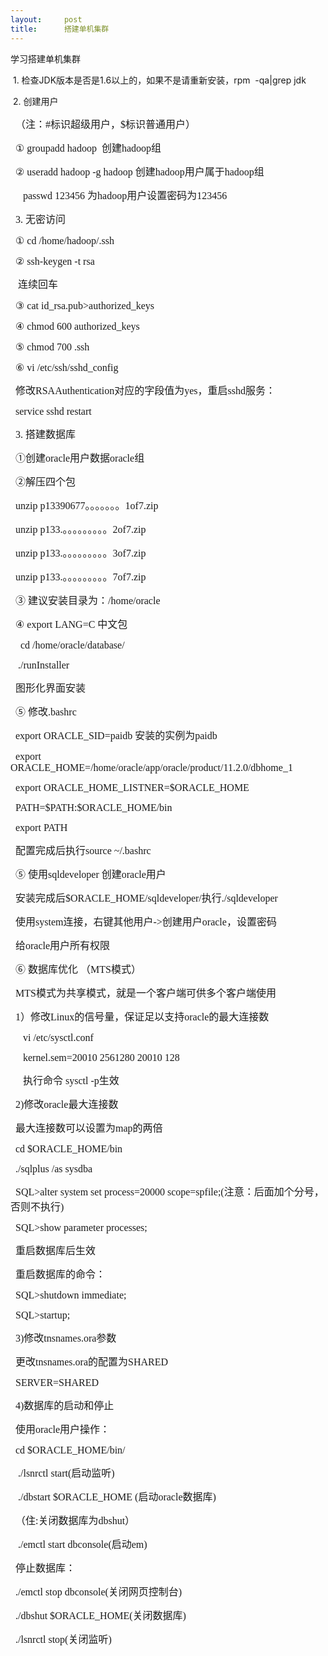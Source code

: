 ```yaml
---
layout:     post
title:      搭建单机集群
---
```

<div id="article_content" class="article_content clearfix csdn-tracking-statistics" data-pid="blog" data-mod="popu_307" data-dsm="post">
								            <link rel="stylesheet" href="https://csdnimg.cn/release/phoenix/template/css/ck_htmledit_views-f76675cdea.css">
						<div class="htmledit_views" id="content_views">
                <div class="iteye-blog-content-contain" style="font-size:14px;">
<p>学习搭建单机集群</p>
<p> 1. 检查JDK版本是否是1.6以上的，如果不是请重新安装，rpm  -qa|grep jdk</p>
<p> 2. 创建用户</p>
<p class="MsoNormal" style="text-indent:6pt;"><span style="font-family:'宋体';font-size:12pt;">（注：<span lang="en-us" xml:lang="en-us">#</span>标识超级用户，<span lang="en-us" xml:lang="en-us">$</span>标识普通用户）</span></p>
<p class="MsoNormal" style="text-indent:6pt;"><span style="font-family:'宋体';font-size:12pt;">① groupadd hadoop  创建hadoop组</span></p>
<p class="MsoNormal" style="text-indent:6pt;"><span style="font-family:'宋体';font-size:12pt;">② useradd hadoop -g hadoop 创建hadoop用户属于hadoop组</span></p>
<p class="MsoNormal" style="text-indent:6pt;"><span style="font-family:'宋体';font-size:12pt;">   passwd 123456 为hadoop用户设置密码为123456</span></p>
<p class="MsoNormal" style="text-indent:6pt;"><span style="font-family:'宋体';font-size:12pt;">3. 无密访问</span></p>
<p class="MsoNormal" style="text-indent:6pt;"><span style="font-family:'宋体';font-size:12pt;">① cd /home/hadoop/.ssh</span></p>
<p class="MsoNormal" style="text-indent:6pt;"><span style="font-family:'宋体';font-size:12pt;">② ssh-keygen -t rsa</span></p>
<p class="MsoNormal" style="text-indent:6pt;"><span style="font-family:'宋体';font-size:12pt;"> 连续回车</span></p>
<p class="MsoNormal" style="text-indent:6pt;"><span style="font-family:'宋体';font-size:12pt;">③ cat id_rsa.pub&gt;authorized_keys</span></p>
<p class="MsoNormal" style="text-indent:6pt;"><span style="font-family:'宋体';font-size:12pt;">④ chmod 600 authorized_keys</span></p>
<p class="MsoNormal" style="text-indent:6pt;"><span style="font-family:'宋体';font-size:12pt;">⑤ chmod 700 .ssh</span></p>
<p class="MsoNormal" style="text-indent:6pt;"><span style="font-family:'宋体';font-size:12pt;">⑥ vi /etc/ssh/sshd_config</span></p>
<p class="MsoNormal" style="text-indent:6pt;"><span style="font-family:'宋体';font-size:12pt;">修改RSAAuthentication对应的字段值为yes，重启sshd服务：</span></p>
<p class="MsoNormal" style="text-indent:6pt;"><span style="font-family:'宋体';font-size:12pt;">service sshd restart</span></p>
<p class="MsoNormal" style="text-indent:6pt;"><span style="font-family:'宋体';font-size:12pt;">3. 搭建数据库</span></p>
<p class="MsoNormal" style="text-indent:6pt;"><span style="font-family:'宋体';font-size:12pt;">①创建oracle用户数据oracle组</span></p>
<p class="MsoNormal" style="text-indent:6pt;"><span style="font-family:'宋体';font-size:12pt;">②解压四个包</span></p>
<p class="MsoNormal" style="text-indent:6pt;"><span style="font-family:'宋体';font-size:12pt;">unzip p13390677。。。。。。。1of7.zip</span></p>
<p class="MsoNormal" style="text-indent:6pt;"><span style="font-family:'宋体';font-size:12pt;">unzip p133.。。。。。。。。。2of7.zip</span></p>
<p class="MsoNormal" style="text-indent:6pt;"><span style="font-family:'宋体';font-size:12pt;">unzip p133.。。。。。。。。。3of7.zip</span></p>
<p class="MsoNormal" style="text-indent:6pt;"><span style="font-family:'宋体';font-size:12pt;">unzip p133.。。。。。。。。。7of7.zip</span></p>
<p class="MsoNormal" style="text-indent:6pt;"><span style="font-family:'宋体';font-size:12pt;">③ 建议安装目录为：/home/oracle</span></p>
<p class="MsoNormal" style="text-indent:6pt;"><span style="font-family:'宋体';font-size:12pt;">④ export LANG=C 中文包</span></p>
<p class="MsoNormal" style="text-indent:6pt;"><span style="font-family:'宋体';font-size:12pt;">  cd /home/oracle/database/</span></p>
<p class="MsoNormal" style="text-indent:6pt;"><span style="font-family:'宋体';font-size:12pt;"> ./runInstaller</span></p>
<p class="MsoNormal" style="text-indent:6pt;"><span style="font-family:'宋体';font-size:12pt;">图形化界面安装</span></p>
<p class="MsoNormal" style="text-indent:6pt;"><span style="font-family:'宋体';font-size:12pt;">⑤ 修改.bashrc</span></p>
<p class="MsoNormal" style="text-indent:6pt;"><span style="font-family:'宋体';font-size:12pt;">export ORACLE_SID=paidb 安装的实例为paidb</span></p>
<p class="MsoNormal" style="text-indent:6pt;"><span style="font-family:'宋体';font-size:12pt;">export ORACLE_HOME=/home/oracle/app/oracle/product/11.2.0/dbhome_1</span></p>
<p class="MsoNormal" style="text-indent:6pt;"><span style="font-family:'宋体';font-size:12pt;">export ORACLE_HOME_LISTNER=$ORACLE_HOME</span></p>
<p class="MsoNormal" style="text-indent:6pt;"><span style="font-family:'宋体';font-size:12pt;">PATH=$PATH:$ORACLE_HOME/bin</span></p>
<p class="MsoNormal" style="text-indent:6pt;"><span style="font-family:'宋体';font-size:12pt;">export PATH</span></p>
<p class="MsoNormal" style="text-indent:6pt;"><span style="font-family:'宋体';font-size:12pt;">配置完成后执行source ~/.bashrc</span></p>
<p class="MsoNormal" style="text-indent:6pt;"><span style="font-family:'宋体';font-size:12pt;">⑤ 使用sqldeveloper 创建oracle用户</span></p>
<p class="MsoNormal" style="text-indent:6pt;"><span style="font-family:'宋体';font-size:12pt;">安装完成后$ORACLE_HOME/sqldeveloper/执行./sqldeveloper</span></p>
<p class="MsoNormal" style="text-indent:6pt;"><span style="font-family:'宋体';font-size:12pt;">使用system连接，右键其他用户-&gt;创建用户oracle，设置密码</span></p>
<p class="MsoNormal" style="text-indent:6pt;"><span style="font-family:'宋体';font-size:12pt;">给oracle用户所有权限</span></p>
<p class="MsoNormal" style="text-indent:6pt;"><span style="font-family:'宋体';font-size:12pt;">⑥ 数据库优化 （MTS模式）</span></p>
<p class="MsoNormal" style="text-indent:6pt;"><span style="font-family:'宋体';font-size:12pt;">MTS模式为共享模式，就是一个客户端可供多个客户端使用</span></p>
<p class="MsoNormal" style="text-indent:6pt;"><span style="font-family:'宋体';font-size:12pt;">1）修改Linux的信号量，保证足以支持oracle的最大连接数</span></p>
<p class="MsoNormal" style="text-indent:6pt;"><span style="font-family:'宋体';font-size:12pt;">   vi /etc/sysctl.conf</span></p>
<p class="MsoNormal" style="text-indent:6pt;"><span style="font-family:'宋体';font-size:12pt;">   kernel.sem=20010 2561280 20010 128</span></p>
<p class="MsoNormal" style="text-indent:6pt;"><span style="font-family:'宋体';font-size:12pt;">   执行命令 sysctl -p生效</span></p>
<p class="MsoNormal" style="text-indent:6pt;"><span style="font-family:'宋体';font-size:12pt;">2)修改oracle最大连接数</span></p>
<p class="MsoNormal" style="text-indent:6pt;"><span style="font-family:'宋体';font-size:12pt;">最大连接数可以设置为map的两倍</span></p>
<p class="MsoNormal" style="text-indent:6pt;"><span style="font-family:'宋体';font-size:12pt;">cd $ORACLE_HOME/bin</span></p>
<p class="MsoNormal" style="text-indent:6pt;"><span style="font-family:'宋体';font-size:12pt;">./sqlplus /as sysdba</span></p>
<p class="MsoNormal" style="text-indent:6pt;"><span style="font-family:'宋体';font-size:12pt;">SQL&gt;alter system set process=20000 scope=spfile;(注意：后面加个分号，否则不执行)</span></p>
<p class="MsoNormal" style="text-indent:6pt;"><span style="font-family:'宋体';font-size:12pt;">SQL&gt;show parameter processes;</span></p>
<p class="MsoNormal" style="text-indent:6pt;"><span style="font-family:'宋体';font-size:12pt;">重启数据库后生效</span></p>
<p class="MsoNormal" style="text-indent:6pt;"><span style="font-family:'宋体';font-size:12pt;">重启数据库的命令：</span></p>
<p class="MsoNormal" style="text-indent:6pt;"><span style="font-family:'宋体';font-size:12pt;">SQL&gt;shutdown immediate;</span></p>
<p class="MsoNormal" style="text-indent:6pt;"><span style="font-family:'宋体';font-size:12pt;">SQL&gt;startup;  </span></p>
<p class="MsoNormal" style="text-indent:6pt;"><span style="font-family:'宋体';font-size:12pt;">3)修改tnsnames.ora参数</span></p>
<p class="MsoNormal" style="text-indent:6pt;"><span style="font-family:'宋体';font-size:12pt;"><span>更改<span lang="en-us" xml:lang="en-us">tnsnames.ora</span>的配置为<span lang="en-us" xml:lang="en-us">SHARED</span></span></span></p>
<p class="MsoNormal" style="text-indent:6pt;"><span style="font-family:'宋体';font-size:12pt;">SERVER=SHARED</span></p>
<p class="MsoNormal" style="text-indent:6pt;"><span style="font-family:'宋体';font-size:12pt;">4)数据库的启动和停止</span></p>
<p class="MsoNormal" style="text-indent:6pt;"><span style="font-family:'宋体';font-size:12pt;">使用oracle用户操作：</span></p>
<p class="MsoNormal" style="text-indent:6pt;"><span style="font-family:'宋体';font-size:12pt;">cd $ORACLE_HOME/bin/</span></p>
<p class="MsoNormal" style="text-indent:6pt;"><span style="font-family:'宋体';font-size:12pt;"> ./lsnrctl start(启动监听)</span></p>
<p class="MsoNormal" style="text-indent:6pt;"><span style="font-family:'宋体';font-size:12pt;"> ./dbstart $ORACLE_HOME (启动oracle数据库)</span></p>
<p class="MsoNormal" style="text-indent:6pt;"><span style="font-family:'宋体';font-size:12pt;">（住:关闭数据库为dbshut）</span></p>
<p class="MsoNormal" style="text-indent:6pt;"><span style="font-family:'宋体';font-size:12pt;"> ./emctl start dbconsole(启动em)</span></p>
<p class="MsoNormal" style="text-indent:6pt;"><span style="font-family:'宋体';font-size:12pt;">停止数据库：</span></p>
<p class="MsoNormal" style="text-indent:6pt;"><span style="font-family:'宋体';font-size:12pt;">./emctl stop dbconsole(关闭网页控制台)</span></p>
<p class="MsoNormal" style="text-indent:6pt;"><span style="font-family:'宋体';font-size:12pt;">./dbshut $ORACLE_HOME(关闭数据库)</span></p>
<p class="MsoNormal" style="text-indent:6pt;"><span style="font-family:'宋体';font-size:12pt;">./lsnrctl stop(关闭监听)</span></p>
<p class="MsoNormal" style="text-indent:6pt;"> </p>
<p class="MsoNormal" style="text-indent:6pt;"> </p>
<p class="MsoNormal" style="text-indent:6pt;"> </p>
<p class="MsoNormal" style="text-indent:6pt;"> </p>
<p class="MsoNormal" style="text-indent:6pt;"> </p>
<p class="MsoNormal" style="text-indent:6pt;"> </p>
<p class="MsoNormal" style="text-indent:6pt;"> </p>
<p class="MsoNormal" style="text-indent:6pt;"><span style="font-family:'宋体';font-size:12pt;">  </span></p>
<p> </p>
</div>            </div>
                </div>